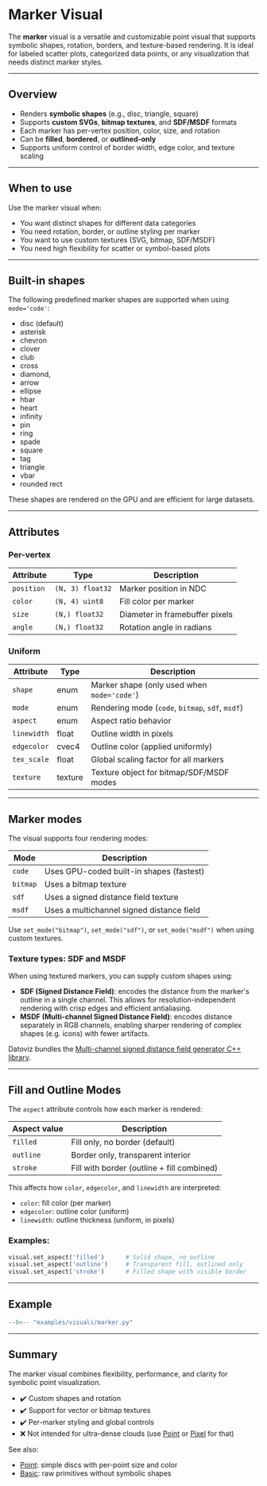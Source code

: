 # Marker Visual

The **marker** visual is a versatile and customizable point visual that supports symbolic shapes, rotation, borders, and texture-based rendering. It is ideal for labeled scatter plots, categorized data points, or any visualization that needs distinct marker styles.

---

## Overview

- Renders **symbolic shapes** (e.g., disc, triangle, square)
- Supports **custom SVGs**, **bitmap textures**, and **SDF/MSDF** formats
- Each marker has per-vertex position, color, size, and rotation
- Can be **filled**, **bordered**, or **outlined-only**
- Supports uniform control of border width, edge color, and texture scaling

---

## When to use

Use the marker visual when:
- You want distinct shapes for different data categories
- You need rotation, border, or outline styling per marker
- You want to use custom textures (SVG, bitmap, SDF/MSDF)
- You need high flexibility for scatter or symbol-based plots

---

## Built-in shapes

The following predefined marker shapes are supported when using `mode='code'`:

- disc (default)
- asterisk
- chevron
- clover
- club
- cross
- diamond,
- arrow
- ellipse
- hbar
- heart
- infinity
- pin
- ring
- spade
- square
- tag
- triangle
- vbar
- rounded rect

These shapes are rendered on the GPU and are efficient for large datasets.

---

## Attributes

### Per-vertex

| Attribute  | Type             | Description                          |
|------------|------------------|--------------------------------------|
| `position` | `(N, 3) float32` | Marker position in NDC               |
| `color`    | `(N, 4) uint8`   | Fill color per marker                |
| `size`     | `(N,) float32`   | Diameter in framebuffer pixels       |
| `angle`    | `(N,) float32`   | Rotation angle in radians            |

### Uniform

| Attribute   | Type     | Description                                           |
|-------------|----------|-------------------------------------------------------|
| `shape`     | enum     | Marker shape (only used when `mode='code'`)          |
| `mode`      | enum     | Rendering mode (`code`, `bitmap`, `sdf`, `msdf`)     |
| `aspect`    | enum     | Aspect ratio behavior                                |
| `linewidth` | float    | Outline width in pixels                              |
| `edgecolor` | cvec4    | Outline color (applied uniformly)                    |
| `tex_scale` | float    | Global scaling factor for all markers                |
| `texture`   | texture  | Texture object for bitmap/SDF/MSDF modes             |

---

## Marker modes

The visual supports four rendering modes:

| Mode     | Description                                     |
|----------|-------------------------------------------------|
| `code`   | Uses GPU-coded built-in shapes (fastest)        |
| `bitmap` | Uses a bitmap texture                           |
| `sdf`    | Uses a signed distance field texture            |
| `msdf`   | Uses a multichannel signed distance field        |

Use `set_mode("bitmap")`, `set_mode("sdf")`, or `set_mode("msdf")` when using custom textures.

### Texture types: SDF and MSDF

When using textured markers, you can supply custom shapes using:

- **SDF (Signed Distance Field)**: encodes the distance from the marker's outline in a single channel. This allows for resolution-independent rendering with crisp edges and efficient antialiasing.
- **MSDF (Multi-channel Signed Distance Field)**: encodes distance separately in RGB channels, enabling sharper rendering of complex shapes (e.g. icons) with fewer artifacts.

Datoviz bundles the [Multi-channel signed distance field generator C++ library](https://github.com/Chlumsky/msdfgen).


---

## Fill and Outline Modes

The `aspect` attribute controls how each marker is rendered:

| Aspect value | Description                                    |
|--------------|------------------------------------------------|
| `filled`     | Fill only, no border (default)                 |
| `outline`    | Border only, transparent interior              |
| `stroke`     | Fill with border (outline + fill combined)     |

This affects how `color`, `edgecolor`, and `linewidth` are interpreted:

- `color`: fill color (per marker)
- `edgecolor`: outline color (uniform)
- `linewidth`: outline thickness (uniform, in pixels)

### Examples:

```python
visual.set_aspect('filled')      # Solid shape, no outline
visual.set_aspect('outline')     # Transparent fill, outlined only
visual.set_aspect('stroke')      # Filled shape with visible border
```

---

## Example

```python
--8<-- "examples/visuals/marker.py"
```

---

## Summary

The marker visual combines flexibility, performance, and clarity for symbolic point visualization.

* ✔️ Custom shapes and rotation
* ✔️ Support for vector or bitmap textures
* ✔️ Per-marker styling and global controls
* ❌ Not intended for ultra-dense clouds (use [Point](point.md) or [Pixel](pixel.md) for that)

See also:

* [Point](point.md): simple discs with per-point size and color
* [Basic](basic.md): raw primitives without symbolic shapes
